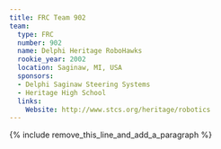 ```yaml
---
title: FRC Team 902
team:
  type: FRC
  number: 902
  name: Delphi Heritage RoboHawks
  rookie_year: 2002
  location: Saginaw, MI, USA
  sponsors:
  - Delphi Saginaw Steering Systems
  - Heritage High School
  links:
    Website: http://www.stcs.org/heritage/robotics
---
```


{% include remove_this_line_and_add_a_paragraph %}